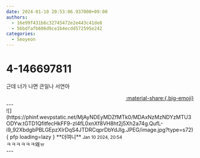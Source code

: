 ```yaml
---
date: 2024-01-10 20:53:06.937000+09:00
authors:
  - 16e99f431b6c32745472e2e443c41de8
  - 56bdfafb606d9ce1b4ecdd572595e242
categories:
  - Seoyeon
---
```


# 4-146697811

<div class="post-container" markdown="1">
<div class="content-container md-sidebar__scrollwrap" markdown="1">

근데 너가 나면 큰일나 서연아

</div>
</div>

<div style="text-align: right;" markdown="1">
<a href="https://weverse.io/fromis9/fanpost/4-146697811" style="text-align: right;">:material-share:{.big-emoji}</a>
</div>
---

<div class="comments-container md-sidebar__scrollwrap" markdown="1">
<div class="comment" markdown="1">
<div class='id-container' markdown="1">
![](https://phinf.wevpstatic.net/MjAyNDEyMDZfMTk0/MDAxNzMzNDYzMTU3ODYw.tGTD1QfitfecHkFF9-zI4fL0xnXf8VH8ht2j5Xh2a74g.QufL-i9_92XbdgbPBLGEpzXIrDqS4JTDRCqprDbYdJIg.JPEG/image.jpg?type=s72){ pfp loading=lazy }
**<span class="artist">더여니</span>** <small>Jan 10 2024, 20:54</small><br>
</div>
<div class='comment-body' markdown="1">
ㅋㅋㅋㅋㅋㅋ왜ㅠ
</div>
</div>
</div>
---
